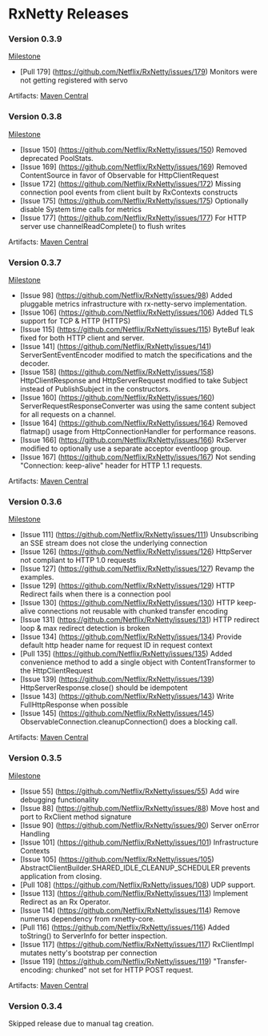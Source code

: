 # RxNetty Releases #


### Version 0.3.9 ###

[Milestone](https://github.com/Netflix/RxNetty/issues?milestone=7&state=closed)

* [Pull 179] (https://github.com/Netflix/RxNetty/issues/179) Monitors were not getting registered with servo

Artifacts: [Maven Central](http://search.maven.org/#search%7Cga%7C1%7Cg%3A%22com.netflix.rxnetty%22%20AND%20v%3A%220.3.9%22)

### Version 0.3.8 ###

[Milestone](https://github.com/Netflix/RxNetty/issues?milestone=5&state=closed)

* [Issue 150] (https://github.com/Netflix/RxNetty/issues/150) Removed deprecated PoolStats.
* [Issue 169] (https://github.com/Netflix/RxNetty/issues/169) Removed ContentSource in favor of Observable for HttpClientRequest
* [Issue 172] (https://github.com/Netflix/RxNetty/issues/172) Missing connection pool events from client built by RxContexts constructs
* [Issue 175] (https://github.com/Netflix/RxNetty/issues/175) Optionally disable System time calls for metrics
* [Issue 177] (https://github.com/Netflix/RxNetty/issues/177) For HTTP server use channelReadComplete() to flush writes

Artifacts: [Maven Central](http://search.maven.org/#search%7Cga%7C1%7Cg%3A%22com.netflix.rxnetty%22%20AND%20v%3A%220.3.8%22)

### Version 0.3.7 ###

[Milestone](https://github.com/Netflix/RxNetty/issues?milestone=4&state=closed)

* [Issue 98] (https://github.com/Netflix/RxNetty/issues/98) Added pluggable metrics infrastructure with rx-netty-servo implementation.
* [Issue 106] (https://github.com/Netflix/RxNetty/issues/106) Added TLS support for TCP & HTTP (HTTPS)
* [Issue 115] (https://github.com/Netflix/RxNetty/issues/115) ByteBuf leak fixed for both HTTP client and server.
* [Issue 141] (https://github.com/Netflix/RxNetty/issues/141) ServerSentEventEncoder modified to match the specifications and the decoder.
* [Issue 158] (https://github.com/Netflix/RxNetty/issues/158) HttpClientResponse and HttpServerRequest modified to take Subject instead of PublishSubject in the constructors.
* [Issue 160] (https://github.com/Netflix/RxNetty/issues/160) ServerRequestResponseConverter was using the same content subject for all requests on a channel.
* [Issue 164] (https://github.com/Netflix/RxNetty/issues/164) Removed flatmap() usage from HttpConnectionHandler for performance reasons.
* [Issue 166] (https://github.com/Netflix/RxNetty/issues/166) RxServer modified to optionally use a separate acceptor eventloop group.
* [Issue 167] (https://github.com/Netflix/RxNetty/issues/167) Not sending "Connection: keep-alive" header for HTTP 1.1 requests.

Artifacts: [Maven Central](http://search.maven.org/#search%7Cga%7C1%7Cg%3A%22com.netflix.rxnetty%22%20AND%20v%3A%220.3.7%22)

### Version 0.3.6 ###

[Milestone](https://github.com/Netflix/RxNetty/issues?milestone=2&state=closed)

* [Issue 111] (https://github.com/Netflix/RxNetty/issues/111) Unsubscribing an SSE stream does not close the underlying connection
* [Issue 126] (https://github.com/Netflix/RxNetty/issues/126) HttpServer not compliant to HTTP 1.0 requests
* [Issue 127] (https://github.com/Netflix/RxNetty/issues/127) Revamp the examples.
* [Issue 129] (https://github.com/Netflix/RxNetty/issues/129) HTTP Redirect fails when there is a connection pool
* [Issue 130] (https://github.com/Netflix/RxNetty/issues/130) HTTP keep-alive connections not reusable with chunked transfer encoding
* [Issue 131] (https://github.com/Netflix/RxNetty/issues/131) HTTP redirect loop & max redirect detection is broken
* [Issue 134] (https://github.com/Netflix/RxNetty/issues/134) Provide default http header name for request ID in request context
* [Pull 135] (https://github.com/Netflix/RxNetty/issues/135) Added convenience method to add a single object with ContentTransformer to the HttpClientRequest
* [Issue 139] (https://github.com/Netflix/RxNetty/issues/139) HttpServerResponse.close() should be idempotent
* [Issue 143] (https://github.com/Netflix/RxNetty/issues/143) Write FullHttpResponse when possible
* [Issue 145] (https://github.com/Netflix/RxNetty/issues/145) ObservableConnection.cleanupConnection() does a blocking call.

Artifacts: [Maven Central](http://search.maven.org/#search%7Cga%7C1%7Cg%3A%22com.netflix.rxnetty%22%20AND%20v%3A%220.3.6%22)

### Version 0.3.5 ###

[Milestone](https://github.com/Netflix/RxNetty/issues?milestone=1&page=1&state=closed)

* [Issue 55] (https://github.com/Netflix/RxNetty/issues/55) Add wire debugging functionality
* [Issue 88] (https://github.com/Netflix/RxNetty/issues/88) Move host and port to RxClient method signature
* [Issue 90] (https://github.com/Netflix/RxNetty/issues/90) Server onError Handling
* [Issue 101] (https://github.com/Netflix/RxNetty/issues/101) Infrastructure Contexts
* [Issue 105] (https://github.com/Netflix/RxNetty/issues/105) AbstractClientBuilder.SHARED_IDLE_CLEANUP_SCHEDULER prevents application from closing.
* [Pull 108] (https://github.com/Netflix/RxNetty/issues/108) UDP support.
* [Issue 113] (https://github.com/Netflix/RxNetty/issues/113) Implement Redirect as an Rx Operator.
* [Issue 114] (https://github.com/Netflix/RxNetty/issues/114) Remove numerus dependency from rxnetty-core.
* [Pull 116] (https://github.com/Netflix/RxNetty/issues/116) Added toString() to ServerInfo for better inspection.
* [Issue 117] (https://github.com/Netflix/RxNetty/issues/117) RxClientImpl mutates netty's bootstrap per connection
* [Issue 119] (https://github.com/Netflix/RxNetty/issues/119) "Transfer-encoding: chunked" not set for HTTP POST request.

Artifacts: [Maven Central](http://search.maven.org/#search%7Cga%7C1%7Cg%3A%22com.netflix.rxnetty%22%20AND%20v%3A%220.3.5%22)

### Version 0.3.4 ###

Skipped release due to manual tag creation.
